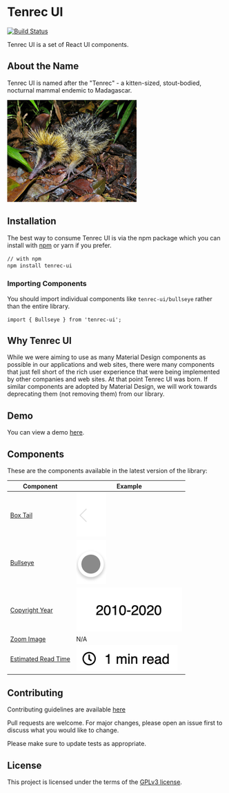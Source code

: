 # Tenrec UI

[![Build Status](https://travis-ci.org/rabidkitten/tenrec-ui.svg?branch=main)](https://travis-ci.org/rabidkitten/tenrec-ui)

Tenrec UI is a set of React UI components.

## About the Name

Tenrec UI is named after the "Tenrec" - a kitten-sized, stout-bodied, nocturnal mammal endemic to Madagascar.

![Tenrec](./docs/tenrec.jpg)

## Installation

The best way to consume Tenrec UI is via the npm package which you can install with [npm](https://www.npmjs.com/package/tenrec-ui) or yarn if you prefer.

```sh
// with npm
npm install tenrec-ui
```

### Importing Components

You should import individual components like `tenrec-ui/bullseye` rather than the entire library.

``` JS
import { Bullseye } from 'tenrec-ui';
```

## Why Tenrec UI

While we were aiming to use as many Material Design components as possible in our applications and web sites, there were many components that just fell short of the rich user experience that were being implemented by other companies and web sites. At that point Tenrec UI was born. If similar components are adopted by Material Design, we will work towards deprecating them (not removing them) from our library.

## Demo

You can view a demo [here](https://codesandbox.io/s/tenrec-ui-m3kor).

## Components

These are the components available in the latest version of the library:

| Component  | Example  |
|---|---|
| [Box Tail](DOCS/BOX-TAIL.md)  | ![Box Tail Left](docs/box-tail-left.png)  |
| [Bullseye](DOCS/BULLSEYE.md)  | ![Bullseye Solid](docs/bullseye-solid.png) |
| [Copyright Year](DOCS/COPYRIGHT-YEAR.md)  | ![Copyright Year](docs/copyright-year-base-year.png) |
| [Zoom Image](DOCS/ZOOM-IMAGE.md)  | N/A |
| [Estimated Read Time](DOCS/ESTIMATED-READ-TIME.md)  | ![Estimated Read Time](docs/estimated-read-time-template.png) |

## Contributing

Contributing guidelines are available [here](CONTRIBUTING.md)

Pull requests are welcome. For major changes, please open an issue first to discuss what you would like to change.

Please make sure to update tests as appropriate.

## License

This project is licensed under the terms of the [GPLv3 license](https://choosealicense.com/licenses/gpl-3.0/).
